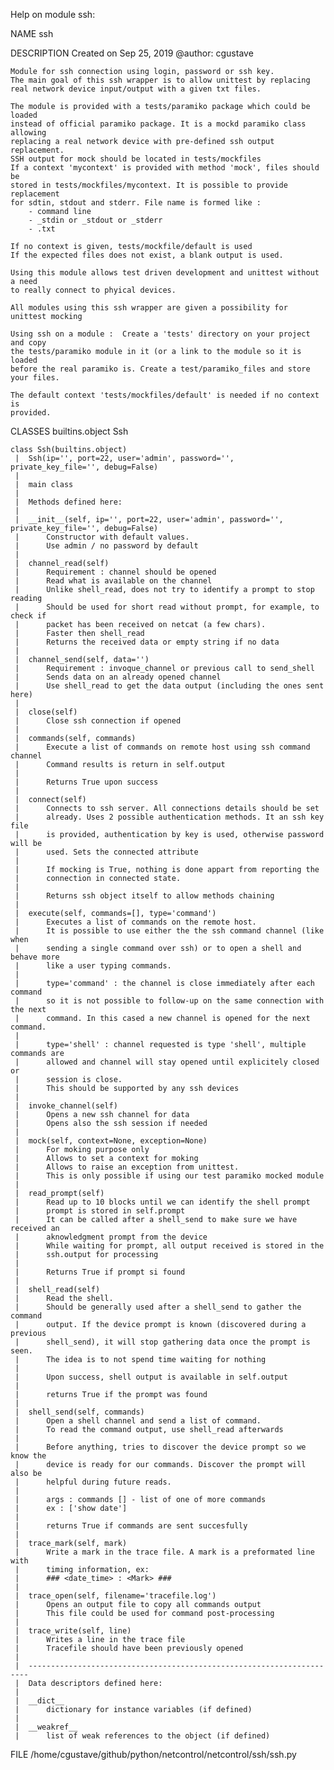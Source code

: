 Help on module ssh:

NAME
    ssh

DESCRIPTION
    Created on Sep 25, 2019
    @author: cgustave
    
    Module for ssh connection using login, password or ssh key.
    The main goal of this ssh wrapper is to allow unittest by replacing
    real network device input/output with a given txt files.
    
    The module is provided with a tests/paramiko package which could be loaded
    instead of official paramiko package. It is a mockd paramiko class allowing
    replacing a real network device with pre-defined ssh output replacement.
    SSH output for mock should be located in tests/mockfiles
    If a context 'mycontext' is provided with method 'mock', files should be
    stored in tests/mockfiles/mycontext. It is possible to provide replacement
    for sdtin, stdout and stderr. File name is formed like :
        - command line
        - _stdin or _stdout or _stderr
        - .txt
    
    If no context is given, tests/mockfile/default is used
    If the expected files does not exist, a blank output is used.
    
    Using this module allows test driven development and unittest without a need
    to really connect to phyical devices.
    
    All modules using this ssh wrapper are given a possibility for unittest mocking
    
    Using ssh on a module :  Create a 'tests' directory on your project and copy
    the tests/paramiko module in it (or a link to the module so it is loaded
    before the real paramiko is. Create a test/paramiko_files and store your files.
    
    The default context 'tests/mockfiles/default' is needed if no context is
    provided.

CLASSES
    builtins.object
        Ssh
    
    class Ssh(builtins.object)
     |  Ssh(ip='', port=22, user='admin', password='', private_key_file='', debug=False)
     |  
     |  main class
     |  
     |  Methods defined here:
     |  
     |  __init__(self, ip='', port=22, user='admin', password='', private_key_file='', debug=False)
     |      Constructor with default values.
     |      Use admin / no password by default
     |  
     |  channel_read(self)
     |      Requirement : channel should be opened
     |      Read what is available on the channel
     |      Unlike shell_read, does not try to identify a prompt to stop reading
     |      Should be used for short read without prompt, for example, to check if
     |      packet has been received on netcat (a few chars).
     |      Faster then shell_read
     |      Returns the received data or empty string if no data
     |  
     |  channel_send(self, data='')
     |      Requirement : invoque_channel or previous call to send_shell
     |      Sends data on an already opened channel
     |      Use shell_read to get the data output (including the ones sent here)
     |  
     |  close(self)
     |      Close ssh connection if opened
     |  
     |  commands(self, commands)
     |      Execute a list of commands on remote host using ssh command channel
     |      Command results is return in self.output
     |      
     |      Returns True upon success
     |  
     |  connect(self)
     |      Connects to ssh server. All connections details should be set
     |      already. Uses 2 possible authentication methods. It an ssh key file
     |      is provided, authentication by key is used, otherwise password will be
     |      used. Sets the connected attribute
     |      
     |      If mocking is True, nothing is done appart from reporting the
     |      connection in connected state.
     |      
     |      Returns ssh object itself to allow methods chaining
     |  
     |  execute(self, commands=[], type='command')
     |      Executes a list of commands on the remote host.
     |      It is possible to use either the the ssh command channel (like when
     |      sending a single command over ssh) or to open a shell and behave more
     |      like a user typing commands.
     |      
     |      type='command' : the channel is close immediately after each command
     |      so it is not possible to follow-up on the same connection with the next
     |      command. In this cased a new channel is opened for the next command.
     |      
     |      type='shell' : channel requested is type 'shell', multiple commands are
     |      allowed and channel will stay opened until explicitely closed or
     |      session is close.
     |      This should be supported by any ssh devices
     |  
     |  invoke_channel(self)
     |      Opens a new ssh channel for data
     |      Opens also the ssh session if needed
     |  
     |  mock(self, context=None, exception=None)
     |      For moking purpose only
     |      Allows to set a context for moking
     |      Allows to raise an exception from unittest.
     |      This is only possible if using our test paramiko mocked module
     |  
     |  read_prompt(self)
     |      Read up to 10 blocks until we can identify the shell prompt
     |      prompt is stored in self.prompt
     |      It can be called after a shell_send to make sure we have received an
     |      aknowledgment prompt from the device
     |      While waiting for prompt, all output received is stored in the
     |      ssh.output for processing
     |      
     |      Returns True if prompt si found
     |  
     |  shell_read(self)
     |      Read the shell.
     |      Should be generally used after a shell_send to gather the command
     |      output. If the device prompt is known (discovered during a previous
     |      shell_send), it will stop gathering data once the prompt is seen.
     |      The idea is to not spend time waiting for nothing
     |      
     |      Upon success, shell output is available in self.output
     |      
     |      returns True if the prompt was found
     |  
     |  shell_send(self, commands)
     |      Open a shell channel and send a list of command.
     |      To read the command output, use shell_read afterwards
     |      
     |      Before anything, tries to discover the device prompt so we know the
     |      device is ready for our commands. Discover the prompt will also be
     |      helpful during future reads.
     |      
     |      args : commands [] - list of one of more commands
     |      ex : ['show date']
     |      
     |      returns True if commands are sent succesfully
     |  
     |  trace_mark(self, mark)
     |      Write a mark in the trace file. A mark is a preformated line with
     |      timing information, ex:
     |      ### <date_time> : <Mark> ###
     |  
     |  trace_open(self, filename='tracefile.log')
     |      Opens an output file to copy all commands output
     |      This file could be used for command post-processing
     |  
     |  trace_write(self, line)
     |      Writes a line in the trace file
     |      Tracefile should have been previously opened
     |  
     |  ----------------------------------------------------------------------
     |  Data descriptors defined here:
     |  
     |  __dict__
     |      dictionary for instance variables (if defined)
     |  
     |  __weakref__
     |      list of weak references to the object (if defined)

FILE
    /home/cgustave/github/python/netcontrol/netcontrol/ssh/ssh.py


